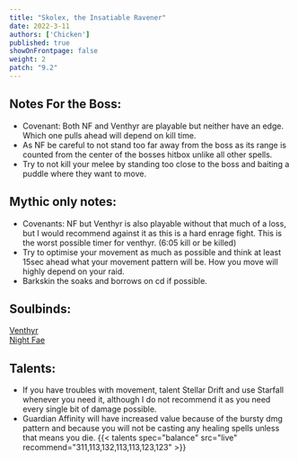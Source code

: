 ```yaml
---
title: "Skolex, the Insatiable Ravener"
date: 2022-3-11
authors: ['Chicken']
published: true
showOnFrontpage: false
weight: 2
patch: "9.2"
---
```



## Notes For the Boss:
- Covenant: Both NF and Venthyr are playable but neither have an edge. Which one pulls ahead will depend on kill time.
- As NF be careful to not stand too far away from the boss as its range is counted from the center of the bosses hitbox unlike all other spells. 
- Try to not kill your melee by standing too close to the boss and baiting a puddle where they want to move.

## Mythic only notes:
- Covenants: NF but Venthyr is also playable without that much of a loss, but I would recommend against it as this is a hard enrage fight. This is the worst possible timer for venthyr. (6:05 kill or be killed)
- Try to optimise your movement as much as possible and think at least 15sec ahead what your movement pattern will be. How you move will highly depend on your raid.
- Barkskin the soaks and borrows on cd if possible.



## Soulbinds:
[Venthyr](https://www.wowhead.com/soulbind-calc/venthyr/theotar-the-mad-duke/druid/AwCW774CBTUgChU1ygoSBTWHCiUy5AojBTI_ABUySQo1MjEK)
<br>[Night Fae](https://www.wowhead.com/soulbind-calc/night-fae/niya/druid/AwCW6r4DBTUgChUyQQolNcoKEwU1xgoVMuQKJTLiCiIVMkkKNTI8Cg)


## Talents:

- If you have troubles with movement, talent Stellar Drift and use Starfall whenever you need it, although I do not recommend it as you need every single bit of damage possible.
- Guardian Affinity will have increased value because of the bursty dmg pattern and because you will not be casting any healing spells unless that means you die.
{{< talents spec="balance" src="live" recommend="311,113,132,113,113,123,123" >}}
